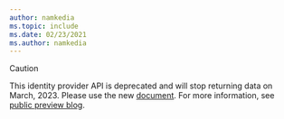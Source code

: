```yaml
---
author: namkedia
ms.topic: include
ms.date: 02/23/2021
ms.author: namkedia
---
```


<!-- markdownlint-disable MD041-->

> [!CAUTION]
> This identity provider API is deprecated and will stop returning data on March, 2023. Please use the new [document](). For more information, see [public preview blog]().
